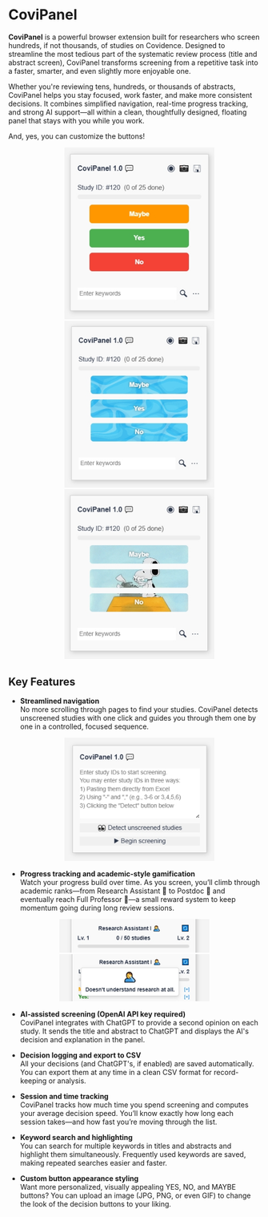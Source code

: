 # CoviPanel

**CoviPanel** is a powerful browser extension built for researchers who screen hundreds, if not thousands, of studies on Covidence. Designed to streamline the most tedious part of the systematic review process (title and abstract screen), CoviPanel transforms screening from a repetitive task into a faster, smarter, and even slightly more enjoyable one.

Whether you're reviewing tens, hundreds, or thousands of abstracts, CoviPanel helps you stay focused, work faster, and make more consistent decisions. It combines simplified navigation, real-time progress tracking, and strong AI support—all within a clean, thoughtfully designed, floating panel that stays with you while you work.
<!-- 
![main panel full](/ui/MainPanelFull.png)
-->

And, yes, you can customize the buttons!
<p align="center">
  <img src="ui/mainpanel1.png" alt="main panel 1" width="300" style="margin-left: 20px;" />
  <img src="ui/mainpanel2.png" alt="main panel 2" width="300" style="margin-left: 20px;" />
  <img src="ui/mainpanel3.png" alt="main panel 3" width="300" style="margin-left: 20px;" />
</p>

## Key Features

- **Streamlined navigation**  
  No more scrolling through pages to find your studies. CoviPanel detects unscreened studies with one click and guides you through them one by one in a controlled, focused sequence. 

<p align="center">
  <img src="ui/StartPanel.png" alt="start panel" width="300" style="margin-left: 20px;" />
</p>

- **Progress tracking and academic-style gamification**  
  Watch your progress build over time. As you screen, you’ll climb through academic ranks‍—from Research Assistant 🤦‍ to Postdoc 🧔 and eventually reach Full Professor 🧙‍—a small reward system to keep momentum going during long review sessions.

<p align="center">
  <img src="ui/LifeTimeProgress1.png" width="300" />
  <img src="ui/LifeTimeProgress2.png" width="300" />
</p>

- **AI-assisted screening (OpenAI API key required)**  
  CoviPanel integrates with ChatGPT to provide a second opinion on each study. It sends the title and abstract to ChatGPT and displays the AI's decision and explanation in the panel. 

- **Decision logging and export to CSV**  
  All your decisions (and ChatGPT's, if enabled) are saved automatically. You can export them at any time in a clean CSV format for record-keeping or analysis.

- **Session and time tracking**  
  CoviPanel tracks how much time you spend screening and computes your average decision speed. You’ll know exactly how long each session takes—and how fast you’re moving through the list.

- **Keyword search and highlighting**  
  You can search for multiple keywords in titles and abstracts and highlight them simultaneously. Frequently used keywords are saved, making repeated searches easier and faster.

- **Custom button appearance styling**  
  Want more personalized, visually appealing YES, NO, and MAYBE buttons? You can upload an image (JPG, PNG, or even GIF) to change the look of the decision buttons to your liking.



